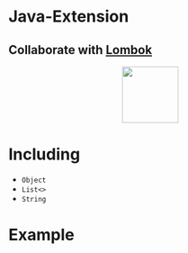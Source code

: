 # Java-Extension


## Collaborate with [Lombok](https://projectlombok.org/)

<div align=center>
    <img height=100 src="https://avatars.githubusercontent.com/u/45949248?s=200&v=4"/>
</div>

# Including
+ `Object`
+ `List<>` 
+ `String`

# Example

